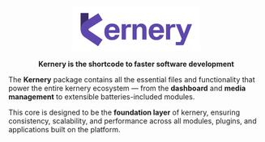 <div align="center" style="max-width: 100%;">
  <img src="https://github.com/Kernery/.github/raw/main/kernery-logo-full.jpeg" width="50%" alt="Logo Kernery">
</div>
<div align="center">
  <p><b>Kernery is the shortcode to faster software development</b></p>
</div>

The **Kernery** package contains all the essential files and functionality that power the entire kernery ecosystem — from the **dashboard** and **media management** to extensible batteries-included modules.  

This core is designed to be the **foundation layer** of kernery, ensuring consistency, scalability, and performance across all modules, plugins, and applications built on the platform.  
